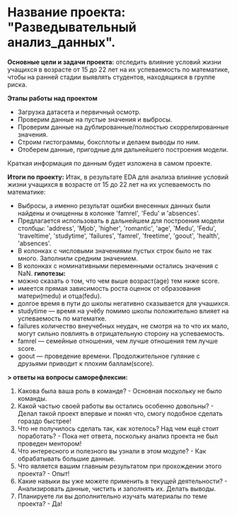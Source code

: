 # Название проекта: "Разведывательный анализ_данных".
 **Основные цели и задачи проекта:**
 отследить влияние условий жизни учащихся в возрасте от 15 до 22 лет на их успеваемость по математике, чтобы на ранней стадии выявлять студентов, находящихся в группе риска.
 
**Этапы работы над проектом**
* Загрузка датасета и первичный осмотр.
* Проверим данные на пустые значения и выбросы.
* Проверим данные на дублированные/полностью скоррелированные значения.
* Строим гистограммы, боксплоты и делаем выводы по ним.
* Отоберем данные, пригодные для дальнейшего построения модели.

Краткая информация по данным будет изложена в самом проекте.

**Итоги по проекту:**
Итак, в результате EDA для анализа влияние условий жизни учащихся в возрасте от 15 до 22 лет на их успеваемость по математике:

- Выбросы, а именно результат ошибки внесенных данных были найдены и очищенны в колонке 'famrel', 'Fedu' и 'absences'.
- Предлагается использовать в дальнейшем для построения модели столбцы: 'address', 'Mjob', 'higher', 'romantic', 'age', 'Medu', 'Fedu', 'traveltime', 'studytime', 'failures', 'famrel', 'freetime', 'goout', 'health', 'absences'.
- В колонках с числовыми значениями пустых строк было не так много. Заполнили средним значением.
- В колонках с номинативными переменными остались значения с NaN.
**гипотезы:**
- можно сказать о том, что чем выше возраст(age) тем ниже score.
- имеется прямая зависимость роста оценок от образования матери(medu) и отца(fedu).
- долгое время в пути до школы негативно сказывается для учашихся.
- studytime — время на учёбу помимо школы положительно влияет на успеваемость по математке.
- failures количество внеучебных неудач, не смотря на то что их мало, могут сильно повлиять в отрицательную сторону на успеваемость.
- famrel — семейные отношения, чем лучше отношения тем лучше score.
- goout — проведение времени. Продолжительное гуляние с друзьями приводит к плохим баллам(score).

**> ответы на вопросы саморефлексии:**

1. Какова была ваша роль в команде? - Основная поскольку не было команды.
2. Какой частью своей работы вы остались особенно довольны? - Делал такой проект впервые и понял что, смогу подобное сделать гораздо быстрее!
3. Что не получилось сделать так, как хотелось? Над чем ещё стоит поработать? - Пока нет ответа, поскольку анализ проекта не был проведен ментором!
4. Что интересного и полезного вы узнали в этом модуле? - Как обрабатывать большие данные.
5. Что является вашим главным результатом при прохождении этого проекта? - Опыт!
6. Какие навыки вы уже можете применить в текущей деятельности? - Анализировать данные, чистить и заполнять их. Делать выводы.
7. Планируете ли вы дополнительно изучать материалы по теме проекта? - Да!


